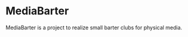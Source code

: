 MediaBarter
===========

MediaBarter is a project to realize small barter clubs for physical media.
